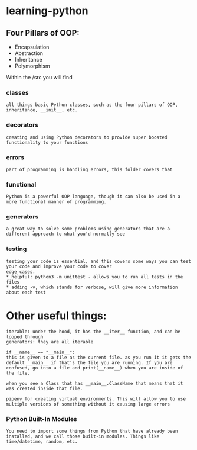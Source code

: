 # learning-python

## Four Pillars of OOP:

- Encapsulation
- Abstraction
- Inheritance
- Polymorphism

Within the /src you will find

### classes

    all things basic Python classes, such as the four pillars of OOP, inheritance, __init__, etc.

### decorators

    creating and using Python decorators to provide super boosted functionality to your functions

### errors

    part of programming is handling errors, this folder covers that

### functional

    Python is a powerful OOP language, though it can also be used in a more functional manner of programming.

### generators

    a great way to solve some problems using generators that are a different approach to what you'd normally see

### testing

    testing your code is essential, and this covers some ways you can test your code and improve your code to cover
    edge cases.
    * helpful: python3 -m unittest - allows you to run all tests in the files
    * adding -v, which stands for verbose, will give more information about each test

# Other useful things:

    iterable: under the hood, it has the __iter__ function, and can be looped through
    generators: they are all iterable

    if __name__ == "__main__":
    this is given to a file as the current file. as you run it it gets the default __main__ if that's the file you are running. If you are confused, go into a file and print(__name__) when you are inside of the file.

    when you see a Class that has __main__.ClassName that means that it was created inside that file.

    pipenv for creating virtual environments. This will allow you to use multiple versions of something without it causing large errors

### Python Built-In Modules

    You need to import some things from Python that have already been installed, and we call those built-in modules. Things like time/datetime, random, etc.

